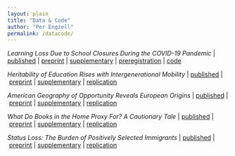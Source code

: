 ```yaml
---
layout: plain
title: "Data & Code"
author: "Per Engzell"
permalink: /datacode/
---
```


*Learning Loss Due to School Closures During the COVID-19 Pandemic* 
| [published](https://doi.org/10.1073/pnas.2022376118) | [preprint](https://osf.io/preprints/socarxiv/ve4z7/) | [supplementary](https://www.pnas.org/content/pnas/suppl/2021/04/07/2022376118.DCSupplemental/pnas.2022376118.sapp.pdf) | [preregistration](https://osf.io/qtndg/) | [code](https://github.com/MarkDVerhagen/Learning_Loss/)

*Heritability of Education Rises with Intergenerational Mobility* 
| [published](https://doi.org/10.1073/pnas.1912998116) | [preprint](https://osf.io/preprints/socarxiv/yeq68/) | [supplementary](https://osf.io/r9kp2/) | [replication](https://osf.io/c549j/)

*American Geography of Opportunity Reveals European Origins* 
| [published](https://doi.org/10.1073/pnas.1810893116)  | [preprint](https://osf.io/preprints/socarxiv/bm8c9/) | [supplementary](https://www.pnas.org/content/pnas/suppl/2019/03/04/1810893116.DCSupplemental/pnas.1810893116.sapp.pdf) | [replication](https://osf.io/5w7kf/)

*What Do Books in the Home Proxy For? A Cautionary Tale* 
| [published](https://doi.org/10.1177/0049124119826143) | [preprint](https://osf.io/preprints/socarxiv/a6jny/) | [supplementary](https://journals.sagepub.com/doi/suppl/10.1177/0049124119826143) | [replication](https://osf.io/gh9kp/)

*Status Loss: The Burden of Positively Selected Immigrants* 
| [published](https://doi.org/10.1177/0197918319850756) | [preprint](https://osf.io/preprints/socarxiv/qr5h7/) | [supplementary](https://journals.sagepub.com/doi/suppl/10.1177/0197918319850756) | [replication](https://osf.io/4mws3/)
